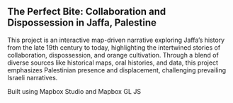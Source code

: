## The Perfect Bite: Collaboration and Dispossession in Jaffa, Palestine

This project is an interactive map-driven narrative exploring Jaffa’s history from the late 19th century to today, highlighting the intertwined stories of collaboration, dispossession, and orange cultivation. Through a blend of diverse sources like historical maps, oral histories, and data, this project emphasizes Palestinian presence and displacement, challenging prevailing Israeli narratives. 

Built using Mapbox Studio and Mapbox GL JS
